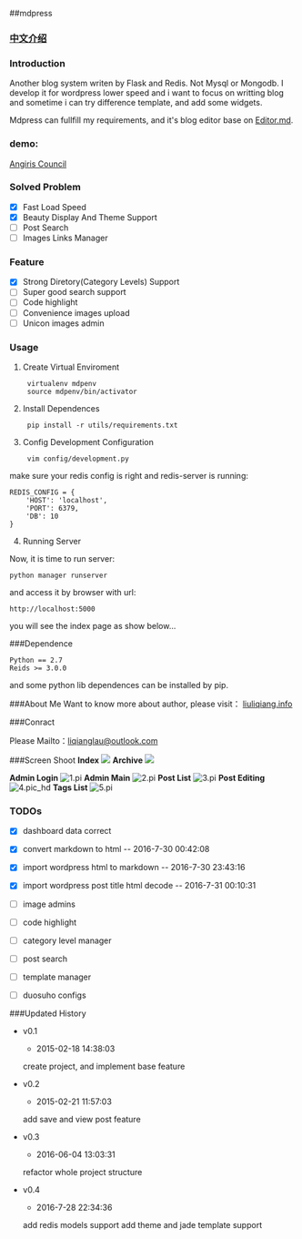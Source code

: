 ##mdpress

### [中文介绍](README-zhCN.md)
### Introduction

Another blog system writen by Flask and Redis. Not Mysql or Mongodb. I develop it for wordpress lower speed and i want to focus on writting blog and sometime i can try difference template, and add some widgets.

Mdpress can fullfill my requirements, and it's blog editor base on [Editor.md](https://pandao.github.io/editor.md/examples/index.html "Editor.md").

### demo: 

[Angiris Council](http://mdpress-tyraeldemo.rhcloud.com/)

### Solved Problem

- [x] Fast Load Speed
- [x] Beauty Display And Theme Support
- [ ] Post Search 
- [ ] Images Links Manager

### Feature

- [x] Strong Diretory(Category Levels) Support
- [ ] Super good search support
- [ ] Code highlight
- [ ] Convenience images upload
- [ ] Unicon images admin

### Usage

1. Create Virtual Enviroment

		virtualenv mdpenv
		source mdpenv/bin/activator

2. Install Dependences

		pip install -r utils/requirements.txt
	
3. Config Development Configuration

		vim config/development.py
	
make sure your redis config is right and redis-server is running:

	REDIS_CONFIG = { 
        'HOST': 'localhost',
        'PORT': 6379,
        'DB': 10
    }

4. Running Server

Now, it is time to run server:

	python manager runserver

and access it by browser with url:

	http://localhost:5000 

you will see the index page as show below...

###Dependence

	Python == 2.7
	Reids >= 3.0.0

and some python lib dependences can be installed by pip.


###About Me
Want to know more about author, please visit： [liuliqiang.info](http://liuliqiang.info)

###Conract

Please Mailto：liqianglau@outlook.com


###Screen Shoot
**Index**
![](http://ooo.0o0.ooo/2016/07/27/579978371acf9.jpg)
**Archive**
![](http://ooo.0o0.ooo/2016/07/27/5799783689c9f.jpg)

**Admin Login**
![1.pi](http://ooo.0o0.ooo/2016/07/27/5799783457de9.jpg)
**Admin Main**
![2.pi](http://ooo.0o0.ooo/2016/07/27/5799783ceb8a4.jpg)
**Post List**
![3.pi](http://ooo.0o0.ooo/2016/07/27/5799783a4fa9d.jpg)
**Post Editing**
![4.pic_hd](http://ooo.0o0.ooo/2016/07/27/5799783c46069.jpg)
**Tags List**
![5.pi](http://ooo.0o0.ooo/2016/07/27/579978398a840.jpg)


### TODOs

- [x] dashboard data correct
- [x] convert markdown to html          -- 2016-7-30 00:42:08
- [x] import wordpress html to markdown -- 2016-7-30 23:43:16
- [x] import wordpress post title html decode -- 2016-7-31 00:10:31
- [ ] image admins
- [ ] code highlight
- [ ] category level manager
- [ ] post search
- [ ] template manager
- [ ] duosuho configs


###Updated History

- v0.1 
	- 2015-02-18 14:38:03 
	
	create project, and implement base feature
	
- v0.2 
	- 2015-02-21 11:57:03 

	add save and view post feature

- v0.3 
	- 2016-06-04 13:03:31 

	refactor whole project structure

- v0.4
	- 2016-7-28 22:34:36
	
	add redis models support 
	add theme and jade template support 

